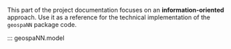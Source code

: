 This part of the project documentation focuses on
an **information-oriented** approach. Use it as a
reference for the technical implementation of the
`geospaNN` package code.

::: geospaNN.model